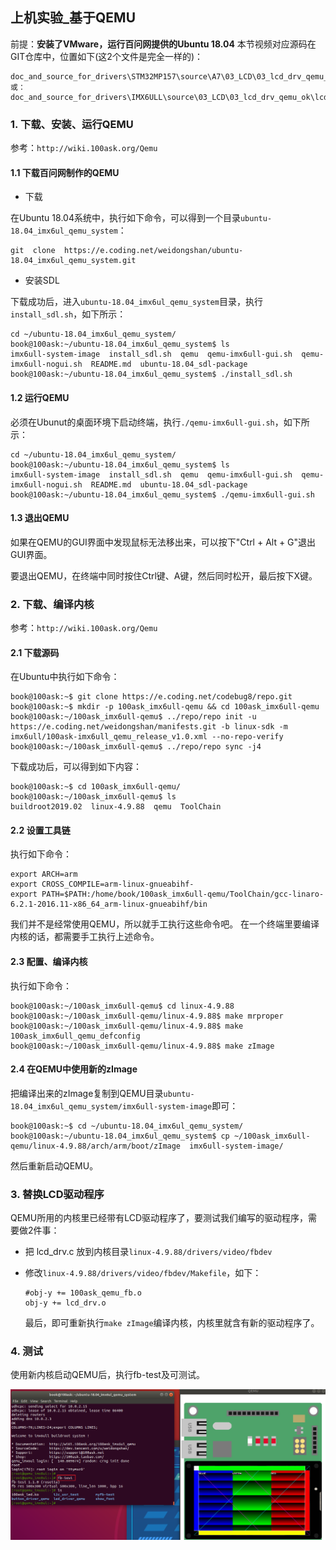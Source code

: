 ## 上机实验\_基于QEMU

前提：**安装了VMware，运行百问网提供的Ubuntu 18.04**
本节视频对应源码在GIT仓库中，位置如下(这2个文件是完全一样的)：

```shell
doc_and_source_for_drivers\STM32MP157\source\A7\03_LCD\03_lcd_drv_qemu_ok\lcd_drv.c
或：
doc_and_source_for_drivers\IMX6ULL\source\03_LCD\03_lcd_drv_qemu_ok\lcd_drv.c
```




### 1. 下载、安装、运行QEMU

参考：`http://wiki.100ask.org/Qemu`

#### 1.1 下载百问网制作的QEMU

* 下载

在Ubuntu 18.04系统中，执行如下命令，可以得到一个目录`ubuntu-18.04_imx6ul_qemu_system`：

```shell
git  clone  https://e.coding.net/weidongshan/ubuntu-18.04_imx6ul_qemu_system.git
```



* 安装SDL

下载成功后，进入`ubuntu-18.04_imx6ul_qemu_system`目录，执行`install_sdl.sh`，如下所示：

```shell
cd ~/ubuntu-18.04_imx6ul_qemu_system/
book@100ask:~/ubuntu-18.04_imx6ul_qemu_system$ ls
imx6ull-system-image  install_sdl.sh  qemu  qemu-imx6ull-gui.sh  qemu-imx6ull-nogui.sh  README.md  ubuntu-18.04_sdl-package
book@100ask:~/ubuntu-18.04_imx6ul_qemu_system$ ./install_sdl.sh
```



#### 1.2 运行QEMU

必须在Ubunut的桌面环境下启动终端，执行`./qemu-imx6ull-gui.sh`，如下所示：

```shell
cd ~/ubuntu-18.04_imx6ul_qemu_system/
book@100ask:~/ubuntu-18.04_imx6ul_qemu_system$ ls
imx6ull-system-image  install_sdl.sh  qemu  qemu-imx6ull-gui.sh  qemu-imx6ull-nogui.sh  README.md  ubuntu-18.04_sdl-package
book@100ask:~/ubuntu-18.04_imx6ul_qemu_system$ ./qemu-imx6ull-gui.sh
```



#### 1.3 退出QEMU

如果在QEMU的GUI界面中发现鼠标无法移出来，可以按下"Ctrl + Alt + G"退出GUI界面。

要退出QEMU，在终端中同时按住Ctrl键、A键，然后同时松开，最后按下X键。




### 2. 下载、编译内核

参考：`http://wiki.100ask.org/Qemu`

#### 2.1 下载源码

在Ubuntu中执行如下命令：

```shell
book@100ask:~$ git clone https://e.coding.net/codebug8/repo.git
book@100ask:~$ mkdir -p 100ask_imx6ull-qemu && cd 100ask_imx6ull-qemu
book@100ask:~/100ask_imx6ull-qemu$ ../repo/repo init -u https://e.coding.net/weidongshan/manifests.git -b linux-sdk -m  imx6ull/100ask-imx6ull_qemu_release_v1.0.xml --no-repo-verify
book@100ask:~/100ask_imx6ull-qemu$ ../repo/repo sync -j4
```

下载成功后，可以得到如下内容：

```shell
book@100ask:~$ cd 100ask_imx6ull-qemu/
book@100ask:~/100ask_imx6ull-qemu$ ls
buildroot2019.02  linux-4.9.88  qemu  ToolChain
```



#### 2.2 设置工具链

执行如下命令：

```shell
export ARCH=arm
export CROSS_COMPILE=arm-linux-gnueabihf-
export PATH=$PATH:/home/book/100ask_imx6ull-qemu/ToolChain/gcc-linaro-6.2.1-2016.11-x86_64_arm-linux-gnueabihf/bin
```

我们并不是经常使用QEMU，所以就手工执行这些命令吧。
在一个终端里要编译内核的话，都需要手工执行上述命令。



#### 2.3 配置、编译内核

执行如下命令：

```shell
book@100ask:~/100ask_imx6ull-qemu$ cd linux-4.9.88
book@100ask:~/100ask_imx6ull-qemu/linux-4.9.88$ make mrproper
book@100ask:~/100ask_imx6ull-qemu/linux-4.9.88$ make 100ask_imx6ull_qemu_defconfig
book@100ask:~/100ask_imx6ull-qemu/linux-4.9.88$ make zImage
```



#### 2.4 在QEMU中使用新的zImage

把编译出来的zImage复制到QEMU目录`ubuntu-18.04_imx6ul_qemu_system/imx6ull-system-image`即可：

```shell
book@100ask:~$ cd ~/ubuntu-18.04_imx6ul_qemu_system/
book@100ask:~/ubuntu-18.04_imx6ul_qemu_system$ cp ~/100ask_imx6ull-qemu/linux-4.9.88/arch/arm/boot/zImage  imx6ull-system-image/
```

然后重新启动QEMU。



### 3. 替换LCD驱动程序

QEMU所用的内核里已经带有LCD驱动程序了，要测试我们编写的驱动程序，需要做2件事：

* 把 lcd_drv.c 放到内核目录`linux-4.9.88/drivers/video/fbdev`

* 修改`linux-4.9.88/drivers/video/fbdev/Makefile`，如下：

  ```shell
  #obj-y += 100ask_qemu_fb.o
  obj-y += lcd_drv.o
  ```

  最后，即可重新执行`make zImage`编译内核，内核里就含有新的驱动程序了。



### 4. 测试

使用新内核启动QEMU后，执行fb-test及可测试。

![image-20210105192700912](pic/02_LCD驱动/008_fb_test.png)